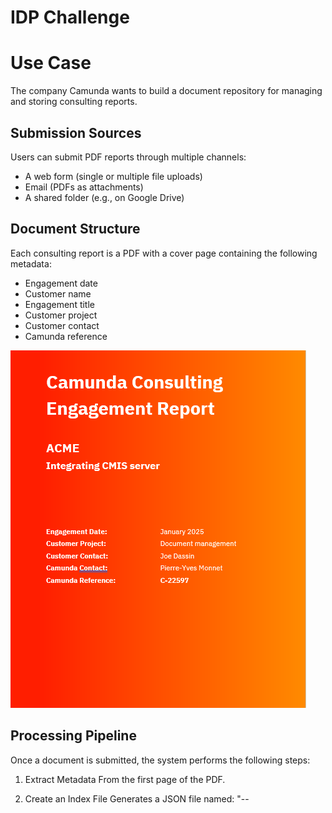 # IDP Challenge


# Use Case
The company Camunda wants to build a document repository for managing and storing consulting reports.

## Submission Sources
Users can submit PDF reports through multiple channels:

* A web form (single or multiple file uploads)
* Email (PDFs as attachments)
* A shared folder (e.g., on Google Drive)

## Document Structure
Each consulting report is a PDF with a cover page containing the following metadata:

* Engagement date
* Customer name
* Engagement title
* Customer project
* Customer contact
* Camunda reference

![img.png](HeaderPage.png)

## Processing Pipeline
Once a document is submitted, the system performs the following steps:

1. Extract Metadata
From the first page of the PDF.

2. Create an Index File
Generates a JSON file named: "<Customer>-<Camunda Reference>-<Title>.json" and save inside the information with this format
```json
{
  "title" : "Integrating CMIS Server",
  "customer" : "ACME",
  "engagementDate" : "01/2025",
  "project" : "Document management",
  "contact": "Joe Dassin",
  "Damun" : "Pierre-Yves Monnet",
  "reference": "C-22597"
}
```

3. Save to Reference Drive
   Both the PDF and the JSON index are stored in a structured folder hierarchy:

<First Letter of Customer>/
└── <Customer>/
└── <Project>/
├── <Customer>-<Reference>-<Title>.pdf
└── <Customer>-<Reference>-<Title>.json


Using the example above, the files would be saved as:


```
A/ACME/DocumentManagement/ACME-C-22597-Integrating CMIS Server.pdf
A/ACME/DocumentManagement/ACME-C-22597-Integrating CMIS Server.json
```


# Implementation
The implementation is done
* on SaaS
* on Self Manage

# Next steps
The document is saved on a CMIS server, and the indexation is used to index the document.

